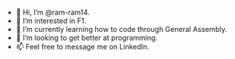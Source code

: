 - 👋 Hi, I’m @ram-ram14.
- 👀 I’m interested in F1.
- 🌱 I’m currently learning how to code through General Assembly.
- 💞️ I’m looking to get better at programming.
- 📫 Feel free to message me on LinkedIn. 

<!---
ram-ram14/ram-ram14 is a ✨ special ✨ repository because its `README.md` (this file) appears on your GitHub profile.
You can click the Preview link to take a look at your changes.
--->

